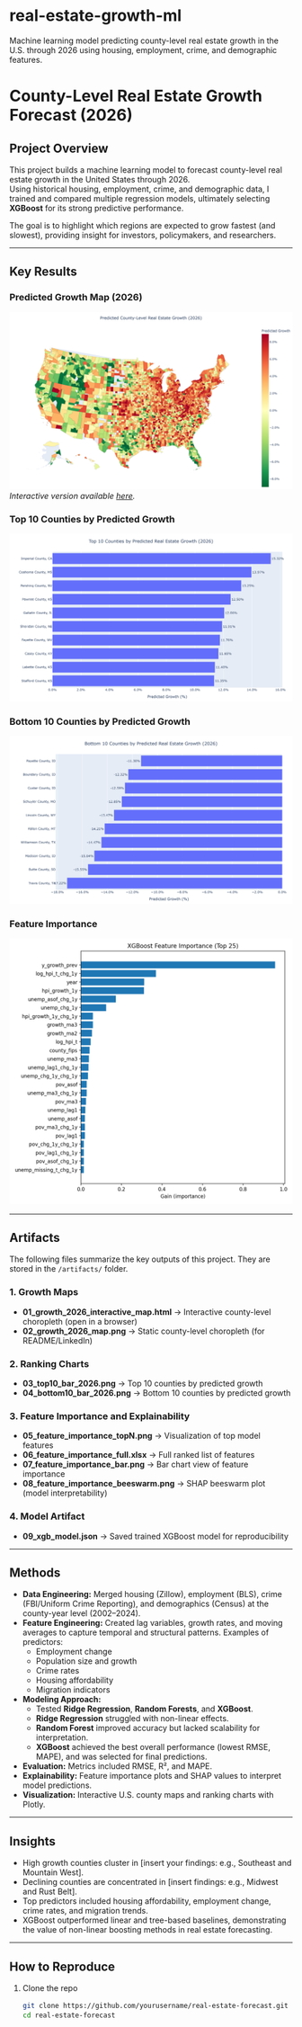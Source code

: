 # real-estate-growth-ml
Machine learning model predicting county-level real estate growth in the U.S. through 2026 using housing, employment, crime, and demographic features.

# County-Level Real Estate Growth Forecast (2026)

## Project Overview
This project builds a machine learning model to forecast county-level real estate growth in the United States through 2026.  
Using historical housing, employment, crime, and demographic data, I trained and compared multiple regression models, ultimately selecting **XGBoost** for its strong predictive performance.  

The goal is to highlight which regions are expected to grow fastest (and slowest), providing insight for investors, policymakers, and researchers.

---

## Key Results

### Predicted Growth Map (2026)
![Growth Map](artifacts/02_growth_2026_map.png)  
*Interactive version available [here](artifacts/01_growth_2026_interactive_map.html).*

### Top 10 Counties by Predicted Growth
![Top 10 Bar](artifacts/03_top10_bar_2026.png)

### Bottom 10 Counties by Predicted Growth
![Bottom 10 Bar](artifacts/04_bottom10_bar_2026.png)

### Feature Importance
![Feature Importance](artifacts/05_feature_importance_topN.png)

---

## Artifacts

The following files summarize the key outputs of this project. They are stored in the `/artifacts/` folder.

### 1. Growth Maps
- **01_growth_2026_interactive_map.html** → Interactive county-level choropleth (open in a browser)
- **02_growth_2026_map.png** → Static county-level choropleth (for README/LinkedIn)

### 2. Ranking Charts
- **03_top10_bar_2026.png** → Top 10 counties by predicted growth
- **04_bottom10_bar_2026.png** → Bottom 10 counties by predicted growth

### 3. Feature Importance and Explainability
- **05_feature_importance_topN.png** → Visualization of top model features
- **06_feature_importance_full.xlsx** → Full ranked list of features
- **07_feature_importance_bar.png** → Bar chart view of feature importance
- **08_feature_importance_beeswarm.png** → SHAP beeswarm plot (model interpretability)

### 4. Model Artifact
- **09_xgb_model.json** → Saved trained XGBoost model for reproducibility

---

## Methods
- **Data Engineering:** Merged housing (Zillow), employment (BLS), crime (FBI/Uniform Crime Reporting), and demographics (Census) at the county-year level (2002–2024).  
- **Feature Engineering:** Created lag variables, growth rates, and moving averages to capture temporal and structural patterns. Examples of predictors:
  - Employment change  
  - Population size and growth  
  - Crime rates  
  - Housing affordability  
  - Migration indicators  
- **Modeling Approach:**
  - Tested **Ridge Regression**, **Random Forests**, and **XGBoost**.  
  - **Ridge Regression** struggled with non-linear effects.  
  - **Random Forest** improved accuracy but lacked scalability for interpretation.  
  - **XGBoost** achieved the best overall performance (lowest RMSE, MAPE), and was selected for final predictions.  
- **Evaluation:** Metrics included RMSE, R², and MAPE.  
- **Explainability:** Feature importance plots and SHAP values to interpret model predictions.  
- **Visualization:** Interactive U.S. county maps and ranking charts with Plotly.

---

## Insights
- High growth counties cluster in [insert your findings: e.g., Southeast and Mountain West].  
- Declining counties are concentrated in [insert findings: e.g., Midwest and Rust Belt].  
- Top predictors included housing affordability, employment change, crime rates, and migration trends.  
- XGBoost outperformed linear and tree-based baselines, demonstrating the value of non-linear boosting methods in real estate forecasting.  

---

## How to Reproduce
1. Clone the repo  
   ```bash
   git clone https://github.com/yourusername/real-estate-forecast.git
   cd real-estate-forecast

